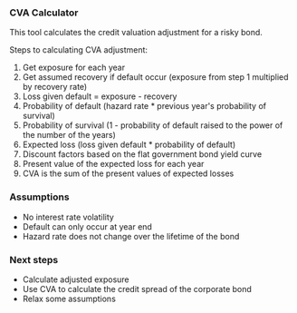 ### CVA Calculator
This tool calculates the credit valuation adjustment for a risky bond.

Steps to calculating CVA adjustment:
1. Get exposure for each year 
1. Get assumed recovery if default occur (exposure from step 1 multiplied by recovery rate)
1. Loss given default = exposure - recovery
1. Probability of default (hazard rate * previous year's probability of survival)
1. Probability of survival (1 - probability of default raised to the power of the number of the years)
1. Expected loss (loss given default * probability of default)
1. Discount factors based on the flat government bond yield curve
1. Present value of the expected loss for each year
1. CVA is the sum of the present values of expected losses

### Assumptions
* No interest rate volatility
* Default can only occur at year end
* Hazard rate does not change over the lifetime of the bond

### Next steps
* Calculate adjusted exposure
* Use CVA to calculate the credit spread of the corporate bond
* Relax some assumptions 